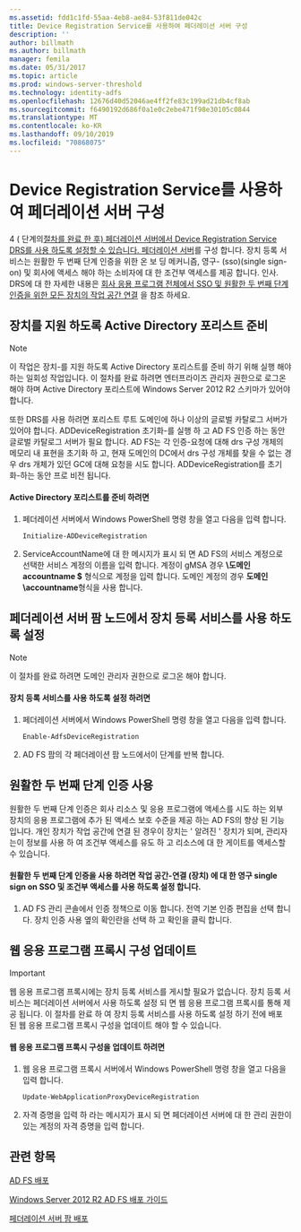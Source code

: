 ```yaml
---
ms.assetid: fdd1c1fd-55aa-4eb8-ae84-53f811de042c
title: Device Registration Service를 사용하여 페더레이션 서버 구성
description: ''
author: billmath
ms.author: billmath
manager: femila
ms.date: 05/31/2017
ms.topic: article
ms.prod: windows-server-threshold
ms.technology: identity-adfs
ms.openlocfilehash: 12676d40d52046ae4ff2fe83c199ad21db4cf8ab
ms.sourcegitcommit: f6490192d686f0a1e0c2ebe471f98e30105c0844
ms.translationtype: MT
ms.contentlocale: ko-KR
ms.lasthandoff: 09/10/2019
ms.locfileid: "70868075"
---
```

# <a name="configure-a-federation-server-with-device-registration-service"></a>Device Registration Service를 사용하여 페더레이션 서버 구성

4 \( 단계의[절차를 완료 한 후\) 페더레이션 서버에서 Device Registration Service DRS를 사용 하도록 설정할 수 있습니다. 페더레이션 서버](https://technet.microsoft.com/library/dn303424.aspx)를 구성 합니다. 장치 등록 서비스는 원활한 두 번째 단계 인증을 위한 온 보 딩 메커니즘, 영구\- \(sso\)(single sign-on) 및 회사에 액세스 해야 하는 소비자에 대 한 조건부 액세스를 제공 합니다. 인사. DRS에 대 한 자세한 내용은 [회사 응용 프로그램 전체에서 SSO 및 원활한 두 번째 단계 인증을 위한 모든 장치의 작업 공간 연결](../../ad-fs/operations/Join-to-Workplace-from-Any-Device-for-SSO-and-Seamless-Second-Factor-Authentication-Across-Company-Applications.md) 을 참조 하세요.  
  
## <a name="prepare-your-active-directory-forest-to-support-devices"></a>장치를 지원 하도록 Active Directory 포리스트 준비  
  
> [!NOTE]  
> 이 작업은 장치\-를 지원 하도록 Active Directory 포리스트를 준비 하기 위해 실행 해야 하는 일회성 작업입니다. 이 절차를 완료 하려면 엔터프라이즈 관리자 권한으로 로그온 해야 하며 Active Directory 포리스트에 Windows Server 2012 R2 스키마가 있어야 합니다.  
>   
> 또한 DRS를 사용 하려면 포리스트 루트 도메인에 하나 이상의 글로벌 카탈로그 서버가 있어야 합니다. ADDeviceRegistration 초기화\-를 실행 하 고 AD FS 인증 하는 동안 글로벌 카탈로그 서버가 필요 합니다. AD FS는 각 인증\-요청에 대해 drs 구성 개체의 메모리 내 표현을 초기화 하 고, 현재 도메인의 DC에서 drs 구성 개체를 찾을 수 없는 경우 drs 개체가 있던 GC에 대해 요청을 시도 합니다. ADDeviceRegistration를 초기화\-하는 동안 프로 비전 됩니다.  
  
#### <a name="to-prepare-the-active-directory-forest"></a>Active Directory 포리스트를 준비 하려면  
  
1.  페더레이션 서버에서 Windows PowerShell 명령 창을 열고 다음을 입력 합니다.  
  
    ```  
    Initialize-ADDeviceRegistration  
    ```  
  
2.  ServiceAccountName에 대 한 메시지가 표시 되 면 AD FS의 서비스 계정으로 선택한 서비스 계정의 이름을 입력 합니다.  계정이 gMSA 경우 **\\도메인 accountname $** 형식으로 계정을 입력 합니다. 도메인 계정의 경우 **도메인\\accountname**형식을 사용 합니다.  
  
## <a name="enable-device-registration-service-on-a-federation-server-farm-node"></a>페더레이션 서버 팜 노드에서 장치 등록 서비스를 사용 하도록 설정  
  
> [!NOTE]  
> 이 절차를 완료 하려면 도메인 관리자 권한으로 로그온 해야 합니다.  
  
#### <a name="to-enable-device-registration-service"></a>장치 등록 서비스를 사용 하도록 설정 하려면  
  
1.  페더레이션 서버에서 Windows PowerShell 명령 창을 열고 다음을 입력 합니다.  
  
    ```  
    Enable-AdfsDeviceRegistration  
    ```  
  
2.  AD FS 팜의 각 페더레이션 팜 노드에서이 단계를 반복 합니다.  
  
## <a name="enable-seamless-second-factor-authentication"></a>원활한 두 번째 단계 인증 사용  
원활한 두 번째 단계 인증은 회사 리소스 및 응용 프로그램에 액세스를 시도 하는 외부 장치의 응용 프로그램에 추가 된 액세스 보호 수준을 제공 하는 AD FS의 향상 된 기능입니다. 개인 장치가 작업 공간에 연결 된 경우이 장치는 ' 알려진 ' 장치가 되며, 관리자는이 정보를 사용 하 여 조건부 액세스를 유도 하 고 리소스에 대 한 게이트를 액세스할 수 있습니다.  
  
#### <a name="to-enable-seamless-second-factor-authentication-persistent-single-sign-on-sso-and-conditional-access-for-workplace-joined-devices"></a>원활한 두 번째 단계 인증을 사용 하려면 작업 공간\-연결 \(장치\) 에 대 한 영구 single sign on SSO 및 조건부 액세스를 사용 하도록 설정 합니다.  
  
1.  AD FS 관리 콘솔에서 인증 정책으로 이동 합니다. 전역 기본 인증 편집을 선택 합니다. 장치 인증 사용 옆의 확인란을 선택 하 고 확인을 클릭 합니다.  
  
## <a name="update-the-web-application-proxy-configuration"></a>웹 응용 프로그램 프록시 구성 업데이트  
  
> [!IMPORTANT]  
> 웹 응용 프로그램 프록시에는 장치 등록 서비스를 게시할 필요가 없습니다.  장치 등록 서비스는 페더레이션 서버에서 사용 하도록 설정 되 면 웹 응용 프로그램 프록시를 통해 제공 됩니다.  이 절차를 완료 하 여 장치 등록 서비스를 사용 하도록 설정 하기 전에 배포 된 웹 응용 프로그램 프록시 구성을 업데이트 해야 할 수 있습니다.  
  
#### <a name="to-update-the-web-application-proxy-configuration"></a>웹 응용 프로그램 프록시 구성을 업데이트 하려면  
  
1.  웹 응용 프로그램 프록시 서버에서 Windows PowerShell 명령 창을 열고 다음을 입력 합니다.  
  
    ```  
    Update-WebApplicationProxyDeviceRegistration  
    ```  
  
2.  자격 증명을 입력 하 라는 메시지가 표시 되 면 페더레이션 서버에 대 한 관리 권한이 있는 계정의 자격 증명을 입력 합니다.  
  
## <a name="see-also"></a>관련 항목 

[AD FS 배포](../../ad-fs/AD-FS-Deployment.md)  

[Windows Server 2012 R2 AD FS 배포 가이드](../../ad-fs/deployment/Windows-Server-2012-R2-AD-FS-Deployment-Guide.md)  
 
[페더레이션 서버 팜 배포](../../ad-fs/deployment/Deploying-a-Federation-Server-Farm.md)  
  

